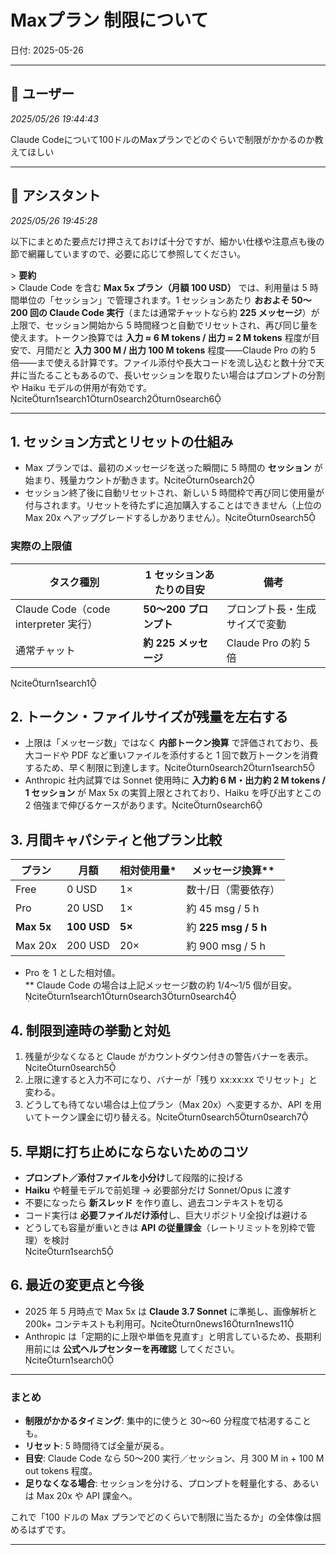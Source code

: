 # Maxプラン 制限について

日付: 2025-05-26

---

## 👤 ユーザー
*2025/05/26 19:44:43*

Claude Codeについて100ドルのMaxプランでどのぐらいで制限がかかるのか教えてほしい

---

## 🤖 アシスタント
*2025/05/26 19:45:28*

以下にまとめた要点だけ押さえておけば十分ですが、細かい仕様や注意点も後の節で網羅していますので、必要に応じて参照してください。

&gt; **要約**  
&gt; Claude Code を含む **Max 5x プラン（月額 100 USD）** では、利用量は 5 時間単位の「セッション」で管理されます。1 セッションあたり **おおよそ 50〜200 回の Claude Code 実行**（または通常チャットなら約 **225 メッセージ**）が上限で、セッション開始から 5 時間経つと自動でリセットされ、再び同じ量を使えます。トークン換算では **入力 ≈ 6 M tokens / 出力 ≈ 2 M tokens** 程度が目安で、月間だと **入力 300 M / 出力 100 M tokens** 程度――Claude Pro の約 5 倍――まで使える計算です。ファイル添付や長大コードを流し込むと数十分で天井に当たることもあるので、長いセッションを取りたい場合はプロンプトの分割や Haiku モデルの併用が有効です。citeturn1search1turn0search2turn0search6  

---

## 1. セッション方式とリセットの仕組み
- Max プランでは、最初のメッセージを送った瞬間に 5 時間の **セッション** が始まり、残量カウントが動きます。citeturn0search2  
- セッション終了後に自動リセットされ、新しい 5 時間枠で再び同じ使用量が付与されます。リセットを待たずに追加購入することはできません（上位の Max 20x へアップグレードするしかありません）。citeturn0search5  

### 実際の上限値
| タスク種別 | 1 セッションあたりの目安 | 備考 |
|------------|--------------------------|------|
| Claude Code（code interpreter 実行） | **50〜200 プロンプト** | プロンプト長・生成サイズで変動 |  
| 通常チャット | **約 225 メッセージ** | Claude Pro の約 5 倍 |  
citeturn1search1  

## 2. トークン・ファイルサイズが残量を左右する
- 上限は「メッセージ数」ではなく **内部トークン換算** で評価されており、長大コードや PDF など重いファイルを添付すると 1 回で数万トークンを消費するため、早く制限に到達します。citeturn0search2turn1search5  
- Anthropic 社内試算では Sonnet 使用時に **入力約 6 M・出力約 2 M tokens / 1 セッション** が Max 5x の実質上限とされており、Haiku を呼び出すとこの 2 倍強まで伸びるケースがあります。citeturn0search6  

## 3. 月間キャパシティと他プラン比較
| プラン | 月額 | 相対使用量* | メッセージ換算** |
|--------|------|-------------|------------------|
| Free   | 0 USD | 1× | 数十/日（需要依存） |
| Pro    | 20 USD | 1× | 約 45 msg / 5 h |
| **Max 5x** | **100 USD** | **5×** | 約 **225 msg / 5 h** |
| Max 20x | 200 USD | 20× | 約 900 msg / 5 h |
* Pro を 1 とした相対値。  
** Claude Code の場合は上記メッセージ数の約 1/4〜1/5 個が目安。citeturn1search1turn0search3turn0search4  

## 4. 制限到達時の挙動と対処
1. 残量が少なくなると Claude がカウントダウン付きの警告バナーを表示。citeturn0search5  
2. 上限に達すると入力不可になり、バナーが「残り xx:xx:xx でリセット」と変わる。  
3. どうしても待てない場合は上位プラン（Max 20x）へ変更するか、API を用いてトークン課金に切り替える。citeturn0search5turn0search7  

## 5. 早期に打ち止めにならないためのコツ
- **プロンプト／添付ファイルを小分け**して段階的に投げる  
- **Haiku** や軽量モデルで前処理 → 必要部分だけ Sonnet/Opus に渡す  
- 不要になったら **新スレッド** を作り直し、過去コンテキストを切る  
- コード実行は **必要ファイルだけ添付**し、巨大リポジトリ全投げは避ける  
- どうしても容量が重いときは **API の従量課金**（レートリミットを別枠で管理）を検討  
citeturn1search5  

## 6. 最近の変更点と今後
- 2025 年 5 月時点で Max 5x は **Claude 3.7 Sonnet** に準拠し、画像解析と 200k+ コンテキストも利用可。citeturn0news16turn1news11  
- Anthropic は「定期的に上限や単価を見直す」と明言しているため、長期利用前には **公式ヘルプセンターを再確認** してください。citeturn1search0  

---

### まとめ
- **制限がかかるタイミング**: 集中的に使うと 30〜60 分程度で枯渇することも。  
- **リセット**: 5 時間待てば全量が戻る。  
- **目安**: Claude Code なら 50〜200 実行／セッション、月 300 M in + 100 M out tokens 程度。  
- **足りなくなる場合**: セッションを分ける、プロンプトを軽量化する、あるいは Max 20x や API 課金へ。  

これで「100 ドルの Max プランでどのくらいで制限に当たるか」の全体像は掴めるはずです。

---
